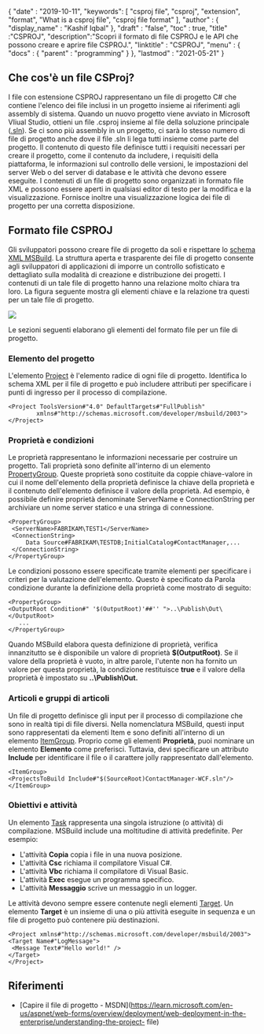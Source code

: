 {
  "date" : "2019-10-11",
  "keywords": [ "csproj file", "csproj", "extension", "format", "What is a csproj file", "csproj file format" ],
  "author" : {
    "display_name" : "Kashif Iqbal"
},
  "draft" : "false",
  "toc" : true,
  "title" :"CSPROJ",
  "description":"Scopri il formato di file CSPROJ e le API che possono creare e aprire file CSPROJ.",
  "linktitle" : "CSPROJ",
  "menu" : {
    "docs" : {
      "parent" : "programming"
}
},
  "lastmod" : "2021-05-21"
}

## Che cos'è un file CSProj?
I file con estensione CSPROJ rappresentano un file di progetto C# che contiene l'elenco dei file inclusi in un progetto insieme ai riferimenti agli assembly di sistema. Quando un nuovo progetto viene avviato in Microsoft VIiual Studio, ottieni un file .csproj insieme al file della soluzione principale ([.sln](/it/programming/sln/)). Se ci sono più assembly in un progetto, ci sarà lo stesso numero di file di progetto anche dove il file .sln li lega tutti insieme come parte del progetto. Il contenuto di questo file definisce tutti i requisiti necessari per creare il progetto, come il contenuto da includere, i requisiti della piattaforma, le informazioni sul controllo delle versioni, le impostazioni del server Web o del server di database e le attività che devono essere eseguite. I contenuti di un file di progetto sono organizzati in formato file XML e possono essere aperti in qualsiasi editor di testo per la modifica e la visualizzazione. Fornisce inoltre una visualizzazione logica dei file di progetto per una corretta disposizione.

## Formato file CSPROJ #

Gli sviluppatori possono creare file di progetto da soli e rispettare lo [schema XML MSBuild](https://msdn.microsoft.com/library/5dy88c2e.aspx). La struttura aperta e trasparente dei file di progetto consente agli sviluppatori di applicazioni di imporre un controllo sofisticato e dettagliato sulla modalità di creazione e distribuzione dei progetti. I contenuti di un tale file di progetto hanno una relazione molto chiara tra loro. La figura seguente mostra gli elementi chiave e la relazione tra questi per un tale file di progetto.

![](https://learn.microsoft.com/en-us/aspnet/web-forms/overview/deployment/web-deployment-in-the-enterprise/understanding-the-project-file/_static/image2.png)

Le sezioni seguenti elaborano gli elementi del formato file per un file di progetto.

### Elemento del progetto ###

L'elemento [Project](https://msdn.microsoft.com/library/bcxfsh87.aspx) è l'elemento radice di ogni file di progetto. Identifica lo schema XML per il file di progetto e può includere attributi per specificare i punti di ingresso per il processo di compilazione.

```
<Project ToolsVersion#"4.0" DefaultTargets#"FullPublish"
        xmlns#"http://schemas.microsoft.com/developer/msbuild/2003">
</Project>
```

### Proprietà e condizioni

Le proprietà rappresentano le informazioni necessarie per costruire un progetto. Tali proprietà sono definite all'interno di un elemento [PropertyGroup](https://msdn.microsoft.com/library/t4w159bs.aspx). Queste proprietà sono costituite da coppie chiave-valore in cui il nome dell'elemento della proprietà definisce la chiave della proprietà e il contenuto dell'elemento definisce il valore della proprietà. Ad esempio, è possibile definire proprietà denominate ServerName e ConnectionString per archiviare un nome server statico e una stringa di connessione.

```
<PropertyGroup>    
 <ServerName>FABRIKAM\TEST1</ServerName>
 <ConnectionString>
     Data Source#FABRIKAM\TESTDB;InitialCatalog#ContactManager,...
 </ConnectionString>
</PropertyGroup>
```

Le condizioni possono essere specificate tramite elementi per specificare i criteri per la valutazione dell'elemento. Questo è specificato da Parola condizione durante la definizione della proprietà come mostrato di seguito:

```
<PropertyGroup>
<OutputRoot Condition#" '$(OutputRoot)'##'' ">..\Publish\Out\</OutputRoot>
   ...
</PropertyGroup>
```

Quando MSBuild elabora questa definizione di proprietà, verifica innanzitutto se è disponibile un valore di proprietà **$(OutputRoot)**. Se il valore della proprietà è vuoto, in altre parole, l'utente non ha fornito un valore per questa proprietà, la condizione restituisce **true** e il valore della proprietà è impostato su **..\Publish\Out.**

### Articoli e gruppi di articoli

Un file di progetto definisce gli input per il processo di compilazione che sono in realtà tipi di file diversi. Nella nomenclatura MSBuild, questi input sono rappresentati da elementi Item e sono definiti all'interno di un elemento [ItemGroup](https://msdn.microsoft.com/library/646dk05y.aspx). Proprio come gli elementi **Proprietà**, puoi nominare un elemento **Elemento** come preferisci. Tuttavia, devi specificare un attributo **Include** per identificare il file o il carattere jolly rappresentato dall'elemento.

```
<ItemGroup>
<ProjectsToBuild Include#"$(SourceRoot)ContactManager-WCF.sln"/>
</ItemGroup>
```

### Obiettivi e attività

Un elemento [Task](https://msdn.microsoft.com/library/77f2hx1s.aspx) rappresenta una singola istruzione (o attività) di compilazione. MSBuild include una moltitudine di attività predefinite. Per esempio:

* L'attività **Copia** copia i file in una nuova posizione.
* L'attività **Csc** richiama il compilatore Visual C#.
* L'attività **Vbc** richiama il compilatore di Visual Basic.
* L'attività **Exec** esegue un programma specifico.
* L'attività **Messaggio** scrive un messaggio in un logger.

Le attività devono sempre essere contenute negli elementi [Target](https://msdn.microsoft.com/library/t50z2hka.aspx). Un elemento **Target** è un insieme di una o più attività eseguite in sequenza e un file di progetto può contenere più destinazioni.

```
<Project xmlns#"http://schemas.microsoft.com/developer/msbuild/2003">
<Target Name#"LogMessage">
 <Message Text#"Hello world!" />
</Target>
</Project>
```

## Riferimenti

* [Capire il file di progetto - MSDN](https://learn.microsoft.com/en-us/aspnet/web-forms/overview/deployment/web-deployment-in-the-enterprise/understanding-the-project- file)

